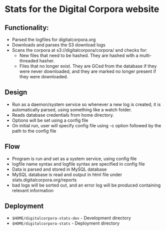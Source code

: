 # Stats for the Digital Corpora website
## Functionality:
- Parsed the logfiles for digitalcorpora.org
- Downloads and parses the S3 download logs
- Scans the corpora at s3://digitalcorpora/corpora/ and checks for:
  - New files that need to be hashed. They are hashed with a multi-threaded hasher.
  - Files that no longer exist. They are GCed from the database if they were never downloaded, and they are marked no longer present if they were downloaded.

## Design
- Run as a daemon/system service so whenever a new log is created, it is automatically parsed, using something like a watch folder.
- Reads database credentials from home directory.
- Options will be set using a config file
- On initial run, user will specify config file using -c option followed by the path to the config file

## Flow
- Program is run and set as a system service, using config file
- logfile name syntax and logfile syntax are specified in config file
- Data is parsed and stored in MySQL database
- MySQL database is read and output in html file under stats.digitalcorpora.org/reports
- bad logs will be sorted out, and an error log will be produced containing relevant information

## Deployment
- `$HOME/digitalcorpora-stats-dev` - Development directory
- `$HOME/digitalcorpora-stats` - Deployment directory
